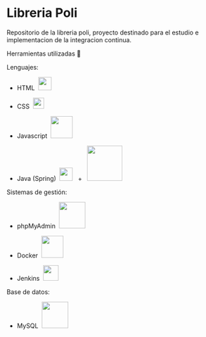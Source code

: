 # Libreria Poli
Repositorio de la libreria poli, proyecto destinado para el estudio e implementacion de la integracion continua.

<p>Herramientas utilizadas &#128296;</p>

Lenguajes: 

<ul>
  <li>
    <p>HTML &nbsp;<img width="30px" src="https://user-images.githubusercontent.com/106980178/203437740-33936c1d-b901-4d43-928d-87e37be8c60d.png"/></p> 
  </li>
  <li>
    <p>CSS &nbsp;<img width="25px" src="https://user-images.githubusercontent.com/106980178/203437952-29947297-a650-45b9-8af8-83788798606e.png"/></p> 
  </li>
  <li>
    <p>Javascript &nbsp;<img width="50px" src="https://user-images.githubusercontent.com/106980178/203437966-260ca8d2-8811-496c-a603-4a81922c35c8.png"/></p> 
  </li>
  <li>
    <p>Java (Spring) &nbsp;<img width="30px" src="https://user-images.githubusercontent.com/106980178/203438082-68b7dec1-1b8f-49c8-bab7-66c714bea3a9.png"/> &nbsp; + &nbsp;
    <img width="80px" src="https://user-images.githubusercontent.com/106980178/203438102-6eb60e44-62df-484c-a86b-64ef5c76cb75.png"/>
    </p> 
  </li>
</ul>

Sistemas de gestión:

<ul>
  <li>
    <p>phpMyAdmin &nbsp;<img width="60px" src="https://user-images.githubusercontent.com/106980178/203438392-5b8ddd1f-2d41-4e9f-a54d-f38ffb361bfc.png"/></p>
  </li>
  <li>
    <p>Docker &nbsp;<img width="50px" src="https://user-images.githubusercontent.com/106980178/203437658-70381fc4-16a5-4c73-88a0-128414a2c1b5.png"/></p>
  </li>
  <li>
    <p>Jenkins &nbsp;<img width="35px" src="https://user-images.githubusercontent.com/106980178/203436651-a8618635-765d-43ce-90b1-4383d4efac6e.png"/></p>
  </li>
</ul>

Base de datos:
<ul>
  <li>
    <p>MySQL &nbsp;<img width="60px" src="https://user-images.githubusercontent.com/106980178/203438493-d3732da2-34cb-4b4e-afed-02be0ae1adf6.png"/></p>
  </li>
</ul>
